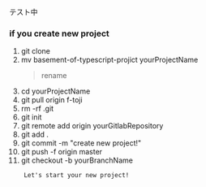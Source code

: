 テスト中

### if you create new project

1. git clone
2. mv basement-of-typescript-projict yourProjectName
    > rename
3. cd yourProjectName
4. git pull origin f-toji
5. rm -rf .git
6. git init
7. git remote add origin yourGitlabRepository
8. git add .
9. git commit -m "create new project!"
10. git push -f origin master
11. git checkout -b yourBranchName

```
    Let's start your new project!
```
